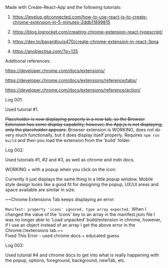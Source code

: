 
Made with Create-React-App and the following tutorials:

1. https://levelup.gitconnected.com/how-to-use-react-js-to-create-chrome-extension-in-5-minutes-2ddb11899815

2. https://blog.logrocket.com/creating-chrome-extension-react-typescript/

3. https://dev.to/bayardlouis470/create-chrome-extension-in-react-3pna

4. https://anobjectisa.com/?p=135



Additional references:

https://developer.chrome.com/docs/extensions/

https://developer.chrome.com/docs/extensions/reference/tabs/

https://developer.chrome.com/docs/extensions/reference/action/


Log 001:

Used tutorial #1.

~~Placeholder is now displaying properly in a new tab, so the Browser Extension has some display capability, however, the App.js is not displaying, only the placeholder appears.~~
Browser extension is WORKING, does not do very much functionally, but it does display itself properly.  Requires ```npm run build``` and then you load the extension from the 'build' folder.


Log 002:

Used tutorials #1, #2 and #3, as well as chrome and mdn docs.

WORKING + with a popup when you click on the icon:

  Currently it just displays the same thing in a little popup window.
  Mobile style design looks like a good fit for designing the popup, UX/UI areas and space available are similar in size.


~~Chrome Extensions Tab keeps displaying an error:

  `Manifest: property 'icons' ignored, type array expected.`
  When I changed the value of the 'icons' key to an array in the manifest.json file I was no longer able to 'Load unpacked' build/extension in chrome,
  however, if I use an object instead of an array I get the above error in the Chrome://extensions tab.~~  
  Fixed This Error - used chrome docs + educated guess

Log 003:

Used tutorial #4 and chrome docs to get into what is really happening with the popup, options, foreground, background, newTab, etc.

